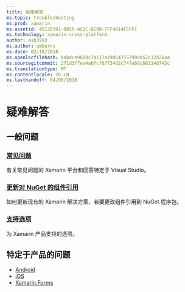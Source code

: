 ```yaml
---
title: 疑难解答
ms.topic: troubleshooting
ms.prod: xamarin
ms.assetid: 4513D391-9850-4CDC-BE9B-7FF4B14FEFFC
ms.technology: xamarin-cross-platform
author: asb3993
ms.author: amburns
ms.date: 02/18/2018
ms.openlocfilehash: babdce968dc74117a19d64755790da57c32d26aa
ms.sourcegitcommit: 271d3f7ea4abfcf87734d2c747a68cb8114d743c
ms.translationtype: MT
ms.contentlocale: zh-CN
ms.lasthandoff: 04/08/2018
---
```

# <a name="troubleshooting"></a>疑难解答

## <a name="general-issues"></a>一般问题
### <a name="frequently-asked-questionsquestionsindexmd"></a>[常见问题](questions/index.md)

有关常见问题的 Xamarin 平台和回答特定于 Visual Studio。

### <a name="updating-component-references-to-nugetcomponent-nugetmd"></a>[更新对 NuGet 的组件引用](component-nuget.md)

如何更新现有的 Xamarin 解决方案，若要更改组件引用到 NuGet 程序包。

### <a name="support-optionssupport-optionsmd"></a>[支持选项](support-options.md)

为 Xamarin 产品支持的选项。

## <a name="product-specific-questions"></a>特定于产品的问题

- [Android](~/android/troubleshooting/questions/index.md)
- [iOS](~/ios/troubleshooting/questions/index.md)
- [Xamarin.Forms](~/xamarin-forms/troubleshooting/questions/index.md)
